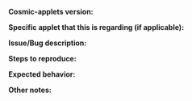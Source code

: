 <!--
Please include in the title whether this is a bug report or a feature request.

Also, please search existing issues (both open and closed) to make sure what you're reporting or requesting hasn't already been reported or requested.

If this is a question or general discussion topic, please start a conversation in our chat https://chat.pop-os.org in the ~cosmic-epoch channel.
-->

**Cosmic-applets version:**
<!-- (run `apt policy cosmic-applets`, or the appropriate substitution for your package manager) -->

**Specific applet that this is regarding (if applicable):**

**Issue/Bug description:**

**Steps to reproduce:**

**Expected behavior:**

**Other notes:**
